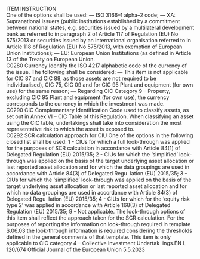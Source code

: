  
ITEM  INSTRUCTION  
One of the options shall be used: 
— ISO 3166–1 alpha–2 code; 
— XA: Supranational issuers (public institutions established by a commitment 
between national states, e.g. securities issued by a multilateral development 
bank as referred to in paragraph 2 of Article 117 of Regulation (EU) No 
575/2013 or securities issued by an international organisation referred to in 
Article 118 of Regulation (EU) No 575/2013, with exemption of European 
Union Institutions); 
— EU: European Union Institutions (as defined in Article 13 of the Treaty on 
European Union.  
C0280  Currency  Identify the ISO 4217 alphabetic code of the currency of the issue. 
The following shall be considered: 
— This item is not applicable for CIC 87 and CIC 88, as those assets are not 
required to be individualised), CIC 75, CIC 09 and for CIC 95 Plant and 
equipment (for own use) for the same reason; 
— Regarding CIC Category 9 – Property, excluding CIC 95 Plant and equipment 
(for own use), the currency corresponds to the currency in which the 
investment was made.  
C0290  CIC  Complementary Identification Code used to classify assets, as set out in Annex VI 
– CIC Table of this Regulation. When classifying an asset using the CIC table, 
undertakings shall take into consideration the most representative risk to which 
the asset is exposed to.  
C0292  SCR calculation approach for 
CIU  One of the options in the following closed list shall be used: 
1 - CIUs for which a full look-through was applied for the purposes of SCR 
calculation in accordance with Article 84(1) of Delegated Regulation (EU) 
2015/35; 
2 - CIUs for which the ‘simplified’ look-through was applied on the basis of the 
target underlying asset allocation or last reported asset allocation and for which 
the data groupings are used in accordance with Article 84(3) of Delegated Regu ­
lation (EU) 2015/35; 
3 - CIUs for which the ‘simplified’ look-through was applied on the basis of the 
target underlying asset allocation or last reported asset allocation and for which 
no data groupings are used in accordance with Article 84(3) of Delegated Regu ­
lation (EU) 2015/35; 
4 - CIUs for which for the ‘equity risk type 2’ was applied in accordance with 
Article 168(3) of Delegated Regulation (EU) 2015/35; 
9 - Not applicable. 
The look-through options of this item shall reflect the approach taken for the SCR 
calculation. For the purposes of reporting the information on look-through 
required in template S.06.03 the look-through information is required considering 
the thresholds defined in the general comments of that template. 
This item is only applicable to CIC category 4 – Collective Investment Undertak ­
ings.EN  L 120/674 Official Journal of the European Union 5.5.2023